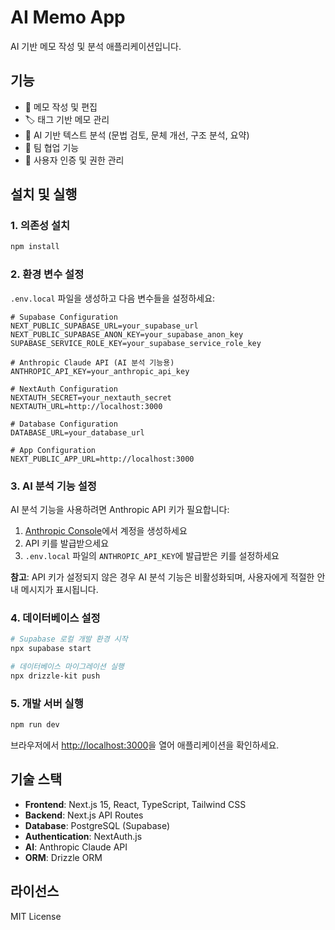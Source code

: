 # AI Memo App

AI 기반 메모 작성 및 분석 애플리케이션입니다.

## 기능

- 📝 메모 작성 및 편집
- 🏷️ 태그 기반 메모 관리
- 🤖 AI 기반 텍스트 분석 (문법 검토, 문체 개선, 구조 분석, 요약)
- 👥 팀 협업 기능
- 🔐 사용자 인증 및 권한 관리

## 설치 및 실행

### 1. 의존성 설치

```bash
npm install
```

### 2. 환경 변수 설정

`.env.local` 파일을 생성하고 다음 변수들을 설정하세요:

```env
# Supabase Configuration
NEXT_PUBLIC_SUPABASE_URL=your_supabase_url
NEXT_PUBLIC_SUPABASE_ANON_KEY=your_supabase_anon_key
SUPABASE_SERVICE_ROLE_KEY=your_supabase_service_role_key

# Anthropic Claude API (AI 분석 기능용)
ANTHROPIC_API_KEY=your_anthropic_api_key

# NextAuth Configuration
NEXTAUTH_SECRET=your_nextauth_secret
NEXTAUTH_URL=http://localhost:3000

# Database Configuration
DATABASE_URL=your_database_url

# App Configuration
NEXT_PUBLIC_APP_URL=http://localhost:3000
```

### 3. AI 분석 기능 설정

AI 분석 기능을 사용하려면 Anthropic API 키가 필요합니다:

1. [Anthropic Console](https://console.anthropic.com/)에서 계정을 생성하세요
2. API 키를 발급받으세요
3. `.env.local` 파일의 `ANTHROPIC_API_KEY`에 발급받은 키를 설정하세요

**참고**: API 키가 설정되지 않은 경우 AI 분석 기능은 비활성화되며, 사용자에게 적절한 안내 메시지가 표시됩니다.

### 4. 데이터베이스 설정

```bash
# Supabase 로컬 개발 환경 시작
npx supabase start

# 데이터베이스 마이그레이션 실행
npx drizzle-kit push
```

### 5. 개발 서버 실행

```bash
npm run dev
```

브라우저에서 [http://localhost:3000](http://localhost:3000)을 열어 애플리케이션을 확인하세요.

## 기술 스택

- **Frontend**: Next.js 15, React, TypeScript, Tailwind CSS
- **Backend**: Next.js API Routes
- **Database**: PostgreSQL (Supabase)
- **Authentication**: NextAuth.js
- **AI**: Anthropic Claude API
- **ORM**: Drizzle ORM

## 라이선스

MIT License
